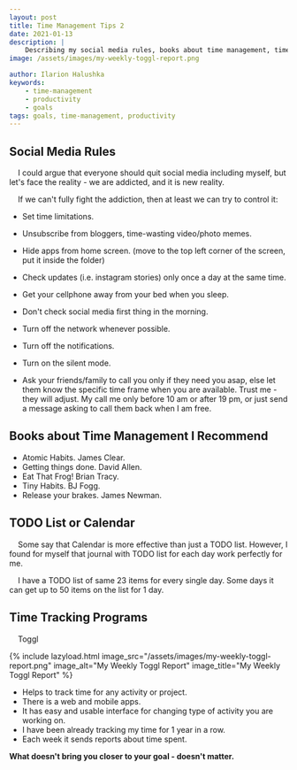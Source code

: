 ```yaml
---
layout: post
title: Time Management Tips 2
date: 2021-01-13
description: |
    Describing my social media rules, books about time management, time tracking programs, TODO lists and calendars.
image: /assets/images/my-weekly-toggl-report.png

author: Ilarion Halushka
keywords:
    - time-management
    - productivity
    - goals
tags: goals, time-management, productivity
---
```


## Social Media Rules

&nbsp;&nbsp;&nbsp; I could argue that everyone should quit social media including myself, 
but let's face the reality - we are addicted, and it is new reality.

&nbsp;&nbsp;&nbsp; If we can't fully fight the addiction, then at least we can try to control it:

* Set time limitations.
* Unsubscribe from bloggers, time-wasting video/photo memes.
* Hide apps from home screen. (move to the top left corner of the screen, put it inside the folder)
* Check updates (i.e. instagram stories) only once a day at the same time.
* Get your cellphone away from your bed when you sleep.
* Don't check social media first thing in the morning.
  

* Turn off the network whenever possible.
* Turn off the notifications.
* Turn on the silent mode.
* Ask your friends/family to call you only if they need you asap, 
  else let them know the specific time frame when you are available. 
  Trust me - they will adjust.
  My call me only before 10 am or after 19 pm, or just send a message asking to call them back when I am free.

## Books about Time Management I Recommend
* Atomic Habits. James Clear.
* Getting things done. David Allen.
* Eat That Frog! Brian Tracy.
* Tiny Habits. BJ Fogg.
* Release your brakes. James Newman.

## TODO List or Calendar
&nbsp;&nbsp;&nbsp; Some say that Calendar is more effective than just a TODO list.
However, I found for myself that journal with TODO list for each day work perfectly for me.

&nbsp;&nbsp;&nbsp; I have a TODO list of same 23 items for every single day.
Some days it can get up to 50 items on the list for 1 day.

## Time Tracking Programs
&nbsp;&nbsp;&nbsp; Toggl

{% include lazyload.html image_src="/assets/images/my-weekly-toggl-report.png" image_alt="My Weekly Toggl Report" image_title="My Weekly Toggl Report" %}

* Helps to track time for any activity or project.
* There is a web and mobile apps.
* It has easy and usable interface for changing type of activity you are working on.
* I have been already tracking my time for 1 year in a row.
* Each week it sends reports about time spent.


**What doesn't bring you closer to your goal - doesn't matter.**


